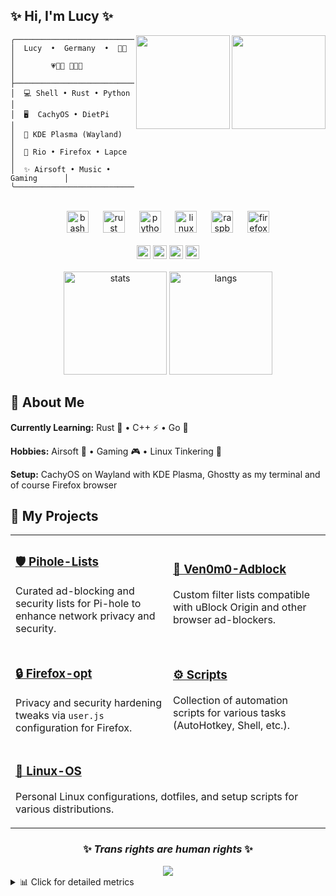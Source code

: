## ✨ Hi, I'm Lucy ✨

<div align="right">
<img align="right" height="150" src="https://media1.tenor.com/m/V9oayDDz59IAAAAC/jinx-jinx-arcane.gif"/>
<img align="right" height="150" src="https://media1.tenor.com/m/Fdk1ZDpipXIAAAAd/guilty-gear-bridget.gif"/>
</div>

```
╭──────────────────────────────────╮
│  Lucy  •  Germany  •  🏳️‍⚧️         │
│        💗💜💙 🩵🩷🤍             │
├──────────────────────────────────┤
│  💻 Shell • Rust • Python        │
│  🖥️  CachyOS • DietPi            │
│  🎨 KDE Plasma (Wayland)          │
│  🎯 Rio • Firefox • Lapce         │
│  ✨ Airsoft • Music • Gaming      │
╰──────────────────────────────────╯
```

<br clear="both"/>

<div align="center">
<img src="https://cdn.jsdelivr.net/gh/devicons/devicon/icons/bash/bash-original.svg" height="35" alt="bash"/>
<img width="15"/>
<img src="https://raw.githubusercontent.com/devicons/devicon/refs/tags/v2.17.0/icons/rust/rust-original.svg" height="35" alt="rust"/>
<img width="15"/>
<img src="https://cdn.jsdelivr.net/gh/devicons/devicon/icons/python/python-original.svg" height="35" alt="python"/>
<img width="15"/>
<img src="https://cdn.jsdelivr.net/gh/devicons/devicon/icons/linux/linux-original.svg" height="35" alt="linux"/>
<img width="15"/>
<img src="https://cdn.jsdelivr.net/gh/devicons/devicon/icons/raspberrypi/raspberrypi-original.svg" height="35" alt="raspberrypi"/>
<img width="15"/>
<img src="https://cdn.jsdelivr.net/gh/devicons/devicon/icons/firefox/firefox-original.svg" height="35" alt="firefox"/>
</div>

<div align="center">
<br/>
<a href="https://github.com/Ven0m0"><img src="https://komarev.com/ghpvc/?username=Ven0m0&color=blueviolet&style=flat-square" height="22" alt="views"/></a>
<a href="https://youtube.com/@ven0m017"><img src="https://img.shields.io/badge/Youtube-FF0000?style=flat-square&logo=youtube&logoColor=white" height="22" alt="youtube"/></a>
<a href="https://linktr.ee/Ven0m0"><img src="https://img.shields.io/badge/Linktree-1de9b6?style=flat-square&logo=linktree&logoColor=white" height="22" alt="linktree"/></a>
<a href="https://www.last.fm/user/Ven0m0"><img src="https://img.shields.io/badge/last.fm-D51007?style=flat-square&logo=last.fm&logoColor=white" height="22" alt="lastfm"/></a>
</div>

<br/>

<div align="center">
<img src="https://github-readme-stats.vercel.app/api?username=Ven0m0&hide_title=false&hide_rank=false&show_icons=true&include_all_commits=true&count_private=true&disable_animations=false&theme=dracula&hide_border=true&title_color=bf91f3&icon_color=bf91f3&text_color=e6e6e6&bg_color=0d1117" height="165" alt="stats"/>
<img src="https://github-readme-stats.vercel.app/api/top-langs?username=Ven0m0&locale=en&hide_title=false&layout=compact&card_width=320&langs_count=6&theme=dracula&hide_border=true&title_color=bf91f3&text_color=e6e6e6&bg_color=0d1117" height="165" alt="langs"/>
</div>

## 💜 About Me

**Currently Learning:** Rust 🦀 • C++ ⚡ • Go 🐹

**Hobbies:** Airsoft 🎯 • Gaming 🎮 • Linux Tinkering 🔧

**Setup:** CachyOS on Wayland with KDE Plasma, Ghostty as my terminal and of course Firefox browser

## 🚀 My Projects

<table>
<tr>
<td width="50%">

### [🛡️ Pihole-Lists](https://github.com/Ven0m0/Pihole-Lists)
Curated ad-blocking and security lists for Pi-hole to enhance network privacy and security.

</td>
<td width="50%">

### [🚫 Ven0m0-Adblock](https://github.com/Ven0m0/Ven0m0-Adblock)
Custom filter lists compatible with uBlock Origin and other browser ad-blockers.

</td>
</tr>
<tr>
<td width="50%">

### [🔒 Firefox-opt](https://github.com/Ven0m0/Firefox-opt)
Privacy and security hardening tweaks via `user.js` configuration for Firefox.

</td>
<td width="50%">

### [⚙️ Scripts](https://github.com/Ven0m0/Scripts)
Collection of automation scripts for various tasks (AutoHotkey, Shell, etc.).

</td>
</tr>
<tr>
<td width="50%" colspan="2">

### [🐧 Linux-OS](https://github.com/Ven0m0/Linux-OS)
Personal Linux configurations, dotfiles, and setup scripts for various distributions.

</td>
</tr>
</table>

<div align="center">

### ✨ *Trans rights are human rights* ✨

<img src="https://capsule-render.vercel.app/api?type=waving&color=gradient&customColorList=12,13,14,15,16&height=100&section=footer&text=Thanks%20for%20visiting!&fontSize=24&fontColor=fff&animation=twinkling"/>

</div>

<details>
<summary>📊 Click for detailed metrics</summary>
<br/>
<div align="center">
<img src="metrics.classic.svg" alt="Detailed Metrics" width="100%"/>
</div>
</details>
